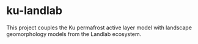 # ku-landlab
This project couples the Ku permafrost active layer model with landscape geomorphology models from the Landlab ecosystem.
